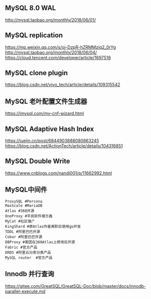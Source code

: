 ## MySQL 8.0 WAL
http://mysql.taobao.org/monthly/2018/06/01/
## MySQL replication 
https://mp.weixin.qq.com/s/oj-DzpR-hZRMMziq2_0rYg
http://mysql.taobao.org/monthly/2018/06/04/
https://cloud.tencent.com/developer/article/1697518
## MySQL clone plugin
https://blog.csdn.net/vivo_tech/article/details/109315542
## MySQL 老叶配置文件生成器
https://imysql.com/my-cnf-wizard.html
## MySQL Adaptive Hash Index
https://juejin.cn/post/6844903888080863245
https://blog.csdn.net/ActionTech/article/details/104316851
## MySQL Double Write
https://www.cnblogs.com/nandi001/p/11662992.html
## MySQL中间件
```
ProxySQL #Percona
MaxScale #MariaDB
Atlas #360开源
OneProxy #平民软件楼方鑫
MyCat #社区推广
KingShard #原Atlas作者离职后使用go开发
TDDL #阿里巴巴开源
Cobar #阿里巴巴开源
DBProxy #美团在360Atlas上修改后开源
Fabric #官方产品
DRDS #阿里云分库分表产品
MySQL router  #官方产品
```
## Innodb 并行查询
https://gitee.com/GreatSQL/GreatSQL-Doc/blob/master/docs/innodb-parallel-execute.md